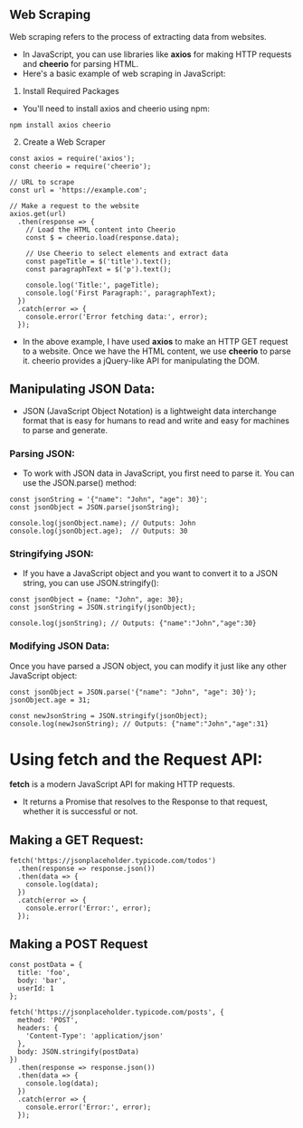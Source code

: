 ## Web Scraping
Web scraping refers to the process of extracting data from websites.
- In JavaScript, you can use libraries like **axios** for making HTTP requests and **cheerio** for parsing HTML. 
- Here's a basic example of web scraping in JavaScript:

1. Install Required Packages
* You'll need to install axios and cheerio using npm:
```
npm install axios cheerio
```

2. Create a Web Scraper
```
const axios = require('axios');
const cheerio = require('cheerio');

// URL to scrape
const url = 'https://example.com';

// Make a request to the website
axios.get(url)
  .then(response => {
    // Load the HTML content into Cheerio
    const $ = cheerio.load(response.data);

    // Use Cheerio to select elements and extract data
    const pageTitle = $('title').text();
    const paragraphText = $('p').text();

    console.log('Title:', pageTitle);
    console.log('First Paragraph:', paragraphText);
  })
  .catch(error => {
    console.error('Error fetching data:', error);
  });
```

- In the above example, I have used **axios** to make an HTTP GET request to a website. Once we have the HTML content, we use **cheerio** to parse it. cheerio provides a jQuery-like API for manipulating the DOM.


## Manipulating JSON Data:
- JSON (JavaScript Object Notation) is a lightweight data interchange format that is easy for humans to read and write and easy for machines to parse and generate.

### Parsing JSON:
- To work with JSON data in JavaScript, you first need to parse it. You can use the JSON.parse() method:
```
const jsonString = '{"name": "John", "age": 30}';
const jsonObject = JSON.parse(jsonString);

console.log(jsonObject.name); // Outputs: John
console.log(jsonObject.age);  // Outputs: 30
```

### Stringifying JSON:
- If you have a JavaScript object and you want to convert it to a JSON string, you can use JSON.stringify():
```
const jsonObject = {name: "John", age: 30};
const jsonString = JSON.stringify(jsonObject);

console.log(jsonString); // Outputs: {"name":"John","age":30}
```

### Modifying JSON Data:
Once you have parsed a JSON object, you can modify it just like any other JavaScript object:
```
const jsonObject = JSON.parse('{"name": "John", "age": 30}');
jsonObject.age = 31;

const newJsonString = JSON.stringify(jsonObject);
console.log(newJsonString); // Outputs: {"name":"John","age":31}
```

# Using fetch and the Request API:
**fetch** is a modern JavaScript API for making HTTP requests.
- It returns a Promise that resolves to the Response to that request, whether it is successful or not.

## Making a GET Request:
```
fetch('https://jsonplaceholder.typicode.com/todos')
  .then(response => response.json())
  .then(data => {
    console.log(data);
  })
  .catch(error => {
    console.error('Error:', error);
  });
```

## Making a POST Request
```
const postData = {
  title: 'foo',
  body: 'bar',
  userId: 1
};

fetch('https://jsonplaceholder.typicode.com/posts', {
  method: 'POST',
  headers: {
    'Content-Type': 'application/json'
  },
  body: JSON.stringify(postData)
})
  .then(response => response.json())
  .then(data => {
    console.log(data);
  })
  .catch(error => {
    console.error('Error:', error);
  });
```


